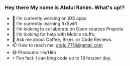### Hey there My name is Abdul Rahim. What's up!?

- 🔭 I’m currently working on iOS apps
- 🌱 I’m currently learning RxSwift
- 👯 I’m looking to collaborate on Open sources Projects
- 🤔 I’m looking for help with Mobile stuffs.
- 💬 Ask me about Coffee, Bikes, or Code Reviews.
- 📫 How to reach me: abdul7716@gmail.com
- 😄 Pronouns: He/Him
- ⚡ Fun fact: I can bing code up to 18 hrs/per day.

